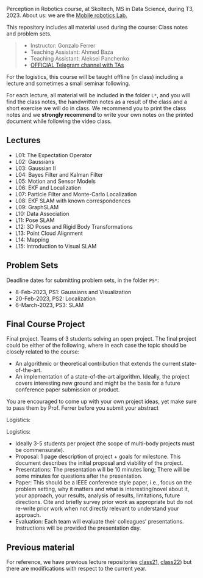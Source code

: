 Perception in Robotics course, at Skoltech, MS in Data Science, during T3, 2023.
About us: we are the [Mobile robotics Lab.](https://sites.skoltech.ru/mobilerobotics/)

This repository includes all material used during the course: Class notes and problem sets.

> * Instructor: Gonzalo Ferrer
> * Teaching Assistant: Ahmed Baza
> * Teaching Assistant: Aleksei Panchenko
> * [OFFICIAL Telegram channel with TAs](https://t.me/+iDjcbn0qir1iZmMy)

For the logistics, this course will be taught offline (in class) including a lecture and sometimes a small seminar following.


For each lecture, all material will be included in the folder `L*`, and you will find the class notes, the handwritten notes as a result of the class and a short exercise we will do in class. We recommend you to print the class notes and we **strongly recommend** to write your own notes on the printed document while following the video class.



## Lectures

 * L01: The Expectation Operator
 * L02: Gaussians
 * L03: Gaussian II
 * L04: Bayes Filter and Kalman Filter
 * L05: Motion and Sensor Models
 * L06: EKF and Localization
 * L07: Particle Filter and Monte-Carlo Localization
 * L08: EKF SLAM with known correspondences
 * L09: GraphSLAM
 * L10: Data Association
 * L11: Pose SLAM
 * L12: 3D Poses and Rigid Body Transformations
 * L13: Point Cloud Alignment
 * L14: Mapping
 * L15: Introduction to Visual SLAM




## Problem Sets

Deadline dates for submitting problem sets, in the folder `PS*`:

 * 8-Feb-2023, PS1: Gaussians and Visualization 
 * 20-Feb-2023, PS2: Localization
 * 6-March-2023, PS3: SLAM


## Final Course Project

Final project. Teams of 3 students solving an open project. The final project could be either of the following, where in each case the topic should be closely related to the course:

 * An algorithmic or theoretical contribution that extends the current state-of-the-art.
 * An implementation of a state-of-the-art algorithm. Ideally, the project covers interesting new ground and might be the basis for a future conference paper submission or product.
 
You are encouraged to come up with your own project ideas, yet make sure to pass them by Prof. Ferrer before you submit your abstract

Logistics:

Logistics:
 * Ideally 3-5 students per project (the scope of multi-body projects must be commensurate).
 * Proposal: 1 page description of project + goals for milestone. This document describes the initial proposal and viability of the project.
 * Presentations: The presentation will be 10 minutes long; There will be some minutes for questions after the presentation.
 * Paper: This should be a IEEE conference style paper, i.e., focus on the problem setting, why it matters and what is interesting/novel about it, your approach, your results, analysis of results, limitations, future
directions. Cite and briefly survey prior work as appropriate but do not re-write prior work when not directly relevant to understand your approach.
 * Evaluation: Each team will evaluate their colleagues’ presentations. Instructions will be provided the presentation day.


## Previous material
For reference, we have previous lecture repositories [class21](https://github.com/MobileRoboticsSkoltech/Perception-in-Robotics-course-T3-2021-Skoltech), [class22](https://github.com/skolai/Perception-in-Robotics-course-T3-2022-Skoltech)) but there are modifications with respect to the current year.


